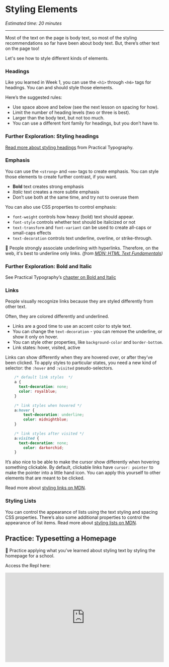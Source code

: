 # Styling Elements

_Estimated time: 20 minutes_

---

Most of the text on the page is body text, so most of the styling recommendations so far have been about body text. But, there’s other text on the page too!

Let's see how to style different kinds of elements.

### Headings

Like you learned in Week 1, you can use the `<h1>` through `<h6>` tags for headings. You can and should style those elements.

Here’s the suggested rules:

- Use space above and below (see the next lesson on spacing for how).
- Limit the number of heading levels (two or three is best).
- Larger than the body text, but not too much.
- You can use a different font family for headings, but you don’t have to.

### Further Exploration: Styling headings

[Read more about styling headings](https://practicaltypography.com/headings.html) from Practical Typography.

### Emphasis

You can use the `<strong>` and `<em>` tags to create emphasis. You can style those elements to create further contrast, if you want.

- **Bold** text creates strong emphasis
- *Italic* text creates a more subtle emphasis
- Don’t use both at the same time, and try not to overuse them

You can also use CSS properties to control emphasis:

- `font-weight` controls how heavy (bold) text should appear.
- `font-style` controls whether text should be italicized or not
- `text-transform` and `font-variant` can be used to create all-caps or small-caps effects
- `text-decoration` controls text underline, overline, or strike-through.

<aside>

🚧 People strongly associate underlining with hyperlinks. Therefore, on the web, it's best to underline only links.
*(from [MDN: HTML Text Fundamentals](https://developer.mozilla.org/en-US/docs/Learn/HTML/Introduction_to_HTML/HTML_text_fundamentals))*

</aside>

### Further Exploration: Bold and Italic

See Practical Typography’s [chapter on Bold and Italic](https://practicaltypography.com/bold-or-italic.html)

### Links

People visually recognize links because they are styled differently from other text. 

Often, they are colored differently and underlined.

- Links are a good time to use an accent color to style text.
- You can change the `text-decoration` - you can remove the underline, or show it only on hover.
- You can style other properties, like `background-color` and `border-bottom`.
- Link states: hover, visited, active

Links can show differently when they are hovered over, or after they’ve been clicked. To apply styles to particular states, you need a new kind of selector: the `:hover` and `:visited` pseudo-selectors.

```css
    /* default link styles  */
    a {
      text-decoration: none;
      color: royalblue;
    }
    
    /* link styles when hovered */
    a:hover {
    	text-decoration: underline;
    	color: midnightblue;
    }
    
    /* link styles after visited */
    a:visited {
      text-decoration: none;
    	color: darkorchid;
    }
```

It’s also nice to be able to make the cursor show differently when hovering something clickable. By default, clickable links have `cursor: pointer` to make the pointer into a little hand icon. You can apply this yourself to other elements that are meant to be clicked.

Read more about [styling links on MDN](https://developer.mozilla.org/en-US/docs/Learn/CSS/Styling_text/Styling_links).

### Styling Lists

You can control the appearance of lists using the text styling and spacing CSS properties. There’s also some additional properties to control the appearance of list items. Read more about [styling lists on MDN](https://developer.mozilla.org/en-US/docs/Learn/CSS/Styling_text/Styling_lists).

## Practice: Typesetting a Homepage

<aside>

🏫 Practice applying what you’ve learned about styling text by styling the homepage for a school.

Access the Repl here: 

</aside>

<div style="position: relative; padding-bottom: 56.25%; height: 0;"><iframe src="https://replit.com/team/tk5-web/22-Typesetting-a-community-college-homepage" frameborder="0" webkitallowfullscreen mozallowfullscreen allowfullscreen style="position: absolute; top: 0; left: 0; width: 100%; height: 100%;"></iframe></div>
